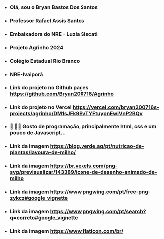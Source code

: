 - ### Olá, sou o Bryan Bastos Dos Santos
- ### Professor Rafael Assis Santos
- ### Embaixadora do NRE - Luzia Siscati
- ### Projeto Agrinho 2024
- ### Colégio Estadual Rio Branco
- ### NRE-Ivaiporã
- ### Link do projeto no Github pages https://github.com/Bryan200716/Agrinho
- ### Link do projeto no Vercel https://vercel.com/bryan200716s-projects/agrinho/DM1sJFk9BvTYFtuypnEwiVnP2BQv
- ### 👀 👨‍💻 Gosto de programação, principalmente html, css e um pouco de Javascript...
- ### Link da imagem https://blog.verde.ag/pt/nutricao-de-plantas/lavoura-de-milho/
- ### Link da imagem https://br.vexels.com/png-svg/previsualizar/143389/icone-de-desenho-animado-de-milho
- ### Link da imagem https://www.pngwing.com/pt/free-png-zykcz#google_vignette
- ### Link da imagem https://www.pngwing.com/pt/search?q=correto#google_vignette
- ### Link da imagem https://www.flaticon.com/br/

